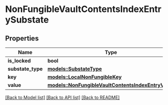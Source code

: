 # NonFungibleVaultContentsIndexEntrySubstate

## Properties

Name | Type | Description | Notes
------------ | ------------- | ------------- | -------------
**is_locked** | **bool** |  | 
**substate_type** | [**models::SubstateType**](SubstateType.md) |  | 
**key** | [**models::LocalNonFungibleKey**](LocalNonFungibleKey.md) |  | 
**value** | [**models::NonFungibleVaultContentsIndexEntryValue**](NonFungibleVaultContentsIndexEntryValue.md) |  | 

[[Back to Model list]](../README.md#documentation-for-models) [[Back to API list]](../README.md#documentation-for-api-endpoints) [[Back to README]](../README.md)


